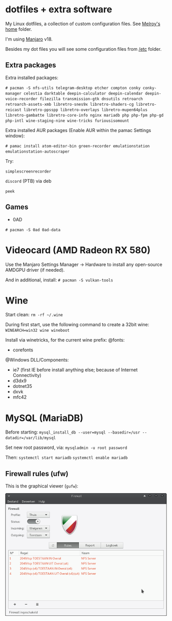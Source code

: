 # dotfiles + extra software

My Linux dotfiles, a collection of custom configuration files. See [Melroy's home](home/melroy) folder.

I'm using [Manjaro](https://manjaro.org/get-manjaro/) v18.

Besides my dot files you will see some configuration files from [/etc](etc) folder.

## Extra packages

Extra installed packages:

`# pacman -S nfs-utils telegram-desktop etcher compton conky conky-manager celestia darktable deepin-calculator deepin-calendar deepin-voice-recorder filezilla transmission-gtk dnsutils retroarch retroarch-assets-xmb libretro-snes9x libretro-shaders-cg libretro-reicast libretro-ppsspp libretro-overlays libretro-mupen64plus libretro-gambatte libretro-core-info nginx mariadb php php-fpm php-gd php-intl wine-staging-nine wine-tricks furiousisomount`

Extra installed AUR packages (Enable AUR within the pamac Settings window):

`# pamac install atom-editor-bin green-recorder emulationstation emulationstation-autoscraper`

Try:

`simplescreenrecorder`

`discord` (PTB) via deb

`peek`

## Games

* 0AD

`# pacman -S 0ad 0ad-data`

# Videocard (AMD Radeon RX 580)

Use the Manjaro Settings Manager -> Hardware to install any open-source AMDGPU driver (if needed).

And in additional, install:
`# pacman -S vulkan-tools`

# Wine
Start clean:
`rm -rf ~/.wine`

During first start, use the following command to create a 32bit wine:
`WINEARCH=win32 wine wineboot`

Install via winetricks, for the current wine prefix:
@fonts:
* corefonts

@Windows DLL/Components:
* ie7 (first IE before install anything else; because of Internet Connectivity)
* d3dx9
* dotnet35
* dxvk
* mfc42

# MySQL (MariaDB)
Before starting:
`mysql_install_db --user=mysql --basedir=/usr --datadir=/var/lib/mysql`

Set new root password, via:
`mysqladmin -u root password`

Then:
`systemctl start mariadb`
`systemctl enable mariadb`

## Firewall rules (ufw)

This is the graphical viewer (`gufw`):

![Firewall rules](firewall_rules.png)